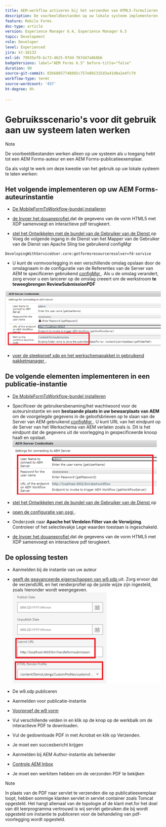 ```yaml
---
title: AEM-workflow activeren bij het verzenden van HTML5-formulieren - Gebruiksscenario's gaan werken
description: De voorbeeldbestanden op uw lokale systeem implementeren
feature: Mobile Forms
doc-type: article
version: Experience Manager 6.4, Experience Manager 6.5
topic: Development
role: Developer
level: Experienced
jira: kt-16133
exl-id: 79935ef0-bc73-4625-97dd-767d47a8b8bb
badgeVersions: label="AEM Forms 6.5" before-title="false"
duration: 90
source-git-commit: 03b68057748892c757e0b5315d3a41d0a2e4fc79
workflow-type: tm+mt
source-wordcount: '457'
ht-degree: 0%

---
```


# Gebruiksscenario&#39;s voor dit gebruik aan uw systeem laten werken

>[!NOTE]
>
>De voorbeeldbestanden werken alleen op uw systeem als u toegang hebt tot een AEM Forms-auteur en een AEM Forms-publicatieexemplaar.

Ga als volgt te werk om deze kwestie van het gebruik op uw lokale systeem te laten werken:

## Het volgende implementeren op uw AEM Forms-auteurinstantie

* [De MobileFormToWorkflow-bundel installeren](assets/MobileFormToWorkflow.core-1.0.0-SNAPSHOT.jar)

* [ de Invoer het douaneprofiel ](assets/customprofile.zip) dat de gegevens van de vorm HTML5 met XDP samenvoegt en interactieve pdf terugkeert.

* [ stel het Ontwikkelen met de bundel van de Gebruiker van de Dienst ](https://experienceleague.adobe.com/docs/experience-manager-learn/assets/developingwithserviceuser.zip?lang=nl-NL) op
Voeg de volgende ingang in de Dienst van het Mapper van de Gebruiker van de Dienst van Apache Sling toe gebruikend configMgr

```
DevelopingWithServiceUser.core:getformsresourceresolver=fd-service
```

* U kunt de vormvoorlegging in een verschillende omslag opslaan door de omslagnaam in de configuratie van de Referenties van de Server van AEM te specificeren gebruikend [ configMgr ](http://localhost:4502/system/console/configMg). Als u de omslag verandert, zorg ervoor u een lancerer op de omslag creeert om de werkstroom **te teweegbrengen ReviewSubmissionPDF**

![ config-auteur ](assets/author-config.png)
* [ voer de steekproef xdp en het werkschemapakket in gebruikend pakketmanager ](assets/xdp-form-and-workflow.zip).


## De volgende elementen implementeren in een publicatie-instantie

* [De MobileFormToWorkflow-bundel installeren](assets/MobileFormToWorkflow.core-1.0.0-SNAPSHOT.jar)

* Specificeer de gebruikersbenaming/het wachtwoord voor de auteursinstantie en een **bestaande plaats in uw bewaarplaats van AEM** om de voorgelegde gegevens in de geloofsbrieven op te slaan van de Server van AEM gebruikend [ configMgr ](http://localhost:4503/system/console/configMgr). U kunt URL van het eindpunt op de Server van het Werkschema van AEM verlaten zoals is. Dit is het eindpunt dat de gegevens uit de voorlegging in gespecificeerde knoop haalt en opslaat.
  ![ publiceren-config ](assets/publish-config.png)

* [ stel het Ontwikkelen met de bundel van de Gebruiker van de Dienst ](https://experienceleague.adobe.com/docs/experience-manager-learn/assets/developingwithserviceuser.zip?lang=nl-NL) op
* [ open de configuratie van osgi ](http://localhost:4503/system/console/configMgr).
* Onderzoek naar **Apache het Verdelen Filter van de Verwijzing**. Controleer of het selectievakje Lege waarden toestaan is ingeschakeld.
* [ de Invoer het douaneprofiel ](assets/customprofile.zip) dat de gegevens van de vorm HTML5 met XDP samenvoegt en interactieve pdf terugkeert.


## De oplossing testen

* Aanmelden bij de instantie van uw auteur
* [ geeft de geavanceerde eigenschappen van w9.xdp ](http://localhost:4502/libs/fd/fm/gui/content/forms/formmetadataeditor.html/content/dam/formsanddocuments/w9.xdp) uit. Zorg ervoor dat de verzendURL en het renderprofiel op de juiste wijze zijn ingesteld, zoals hieronder wordt weergegeven.
  ![ xdp-advanced-properties ](assets/mobile-form-properties.png)

* De w9.xdp publiceren
* Aanmelden voor publicatie-instantie
* [ Voorproef de w9 vorm ](http://localhost:4503/content/dam/formsanddocuments/w9.xdp/jcr:content)
* Vul verschillende velden in en klik op de knop op de werkbalk om de interactieve PDF te downloaden.
* Vul de gedownloade PDF in met Acrobat en klik op Verzenden.
* Je moet een succesbericht krijgen
* Aanmelden bij AEM Author-instantie als beheerder
* [ Controle AEM Inbox ](http://localhost:4502/aem/inbox)
* Je moet een werkitem hebben om de verzonden PDF te bekijken

>[!NOTE]
>
>In plaats van de PDF naar servlet te verzenden die op publicatieexemplaar loopt, hebben sommige klanten servlet in servlet container zoals Tomcat opgesteld. Het hangt allemaal van de topologie af de klant met.for het doel van dit leerprogramma vertrouwd is wij servlet gebruiken die bij wordt opgesteld om instantie te publiceren voor de behandeling van pdf- voorlegging wordt opgesteld.
